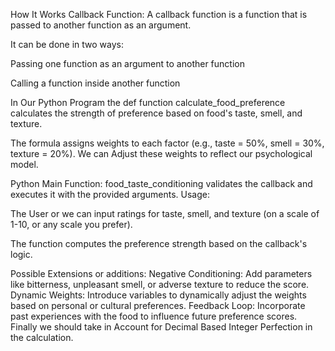 How It Works
Callback Function:
A callback function is a function that is passed to another function as an argument.

It can be done in two ways:

Passing one function as an argument to another function

Calling a function inside another function

In Our Python Program the def function calculate_food_preference calculates the strength of preference based on food's taste, smell, and texture.

The formula assigns weights to each factor (e.g., taste = 50%, smell = 30%, texture = 20%). We can Adjust these weights to reflect our psychological model.

Python Main Function: food_taste_conditioning validates the callback and executes it with the provided arguments.
Usage:

The User or we can input ratings for taste, smell, and texture (on a scale of 1-10, or any scale you prefer).

The function computes the preference strength based on the callback's logic.

Possible Extensions or additions:
Negative Conditioning: Add parameters like bitterness, unpleasant smell, or adverse texture to reduce the score.
Dynamic Weights: Introduce variables to dynamically adjust the weights based on personal or cultural preferences.
Feedback Loop: Incorporate past experiences with the food to influence future preference scores.
Finally we should take in Account for Decimal Based Integer Perfection in the calculation.
